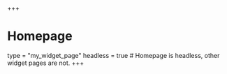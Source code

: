 +++
# Homepage
type = "my_widget_page"
headless = true  # Homepage is headless, other widget pages are not.
+++
